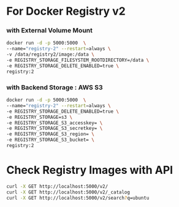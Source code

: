 # For Docker Registry v2

### with External Volume Mount

```sh
docker run -d -p 5000:5000  \
--name="registry-2" --restart=always \
-v /data/registry2/image:/data \
-e REGISTRY_STORAGE_FILESYSTEM_ROOTDIRECTORY=/data \
-e REGISTRY_STORAGE_DELETE_ENABLED=true \
registry:2
```

### with Backend Storage : AWS S3

```sh
docker run -d -p 5000:5000  \
--name="registry-2" --restart=always \
-e REGISTRY_STORAGE_DELETE_ENABLED=true \
-e REGISTRY_STORAGE=s3 \
-e REGISTRY_STORAGE_S3_accesskey= \
-e REGISTRY_STORAGE_S3_secretkey= \
-e REGISTRY_STORAGE_S3_region= \
-e REGISTRY_STORAGE_S3_bucket= \
registry:2
```

# Check Registry Images with API

```sh
curl -X GET http://localhost:5000/v2/
curl -X GET http://localhost:5000/v2/_catalog
curl -X GET http://localhost:5000/v2/search?q=ubuntu
```
